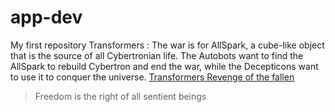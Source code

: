 # app-dev
My first repository
Transformers
: The war is for AllSpark, a cube-like object that is the source of all Cybertronian life. The Autobots want to find the AllSpark to rebuild Cybertron and end the war, while the Decepticons want to use it to conquer the universe.
[Transformers Revenge of the fallen](https://www.bilibili.tv/en/video/2048978869)
> Freedom is the right of all sentient beings
